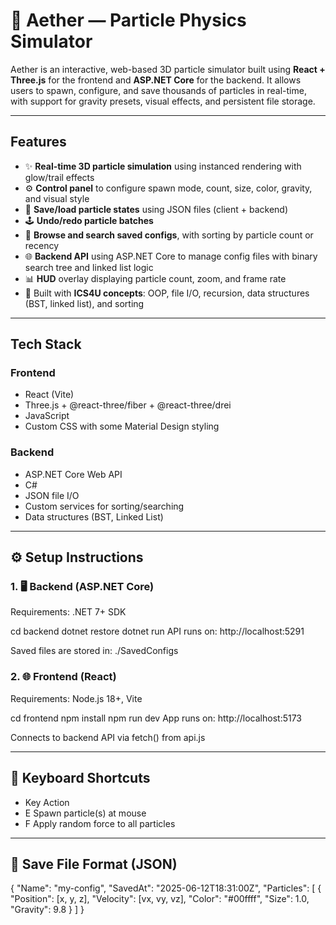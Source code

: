 # 🌌 Aether — Particle Physics Simulator

Aether is an interactive, web-based 3D particle simulator built using **React + Three.js** for the frontend and **ASP.NET Core** for the backend. It allows users to spawn, configure, and save thousands of particles in real-time, with support for gravity presets, visual effects, and persistent file storage.

---

## Features

- ✨ **Real-time 3D particle simulation** using instanced rendering with glow/trail effects
- ⚙️ **Control panel** to configure spawn mode, count, size, color, gravity, and visual style
- 💾 **Save/load particle states** using JSON files (client + backend)
- 🕹️ **Undo/redo particle batches**
- 📂 **Browse and search saved configs**, with sorting by particle count or recency
- 🌐 **Backend API** using ASP.NET Core to manage config files with binary search tree and linked list logic
- 📊 **HUD** overlay displaying particle count, zoom, and frame rate
- 🧪 Built with **ICS4U concepts**: OOP, file I/O, recursion, data structures (BST, linked list), and sorting

---

## Tech Stack

### Frontend
- React (Vite)
- Three.js + @react-three/fiber + @react-three/drei
- JavaScript 
- Custom CSS with some Material Design styling

### Backend
- ASP.NET Core Web API
- C#
- JSON file I/O
- Custom services for sorting/searching
- Data structures (BST, Linked List)

---

## ⚙️ Setup Instructions

### 1. 🖥️ Backend (ASP.NET Core)
Requirements: .NET 7+ SDK

cd backend
dotnet restore
dotnet run
API runs on: http://localhost:5291

Saved files are stored in: ./SavedConfigs

### 2. 🌐 Frontend (React)
Requirements: Node.js 18+, Vite

cd frontend
npm install
npm run dev
App runs on: http://localhost:5173

Connects to backend API via fetch() from api.js

---

## 🚀 Keyboard Shortcuts
- Key	Action
- E	Spawn particle(s) at mouse
- F	Apply random force to all particles

---

## 📁 Save File Format (JSON)
{
  "Name": "my-config",
  "SavedAt": "2025-06-12T18:31:00Z",
  "Particles": [
    {
      "Position": [x, y, z],
      "Velocity": [vx, vy, vz],
      "Color": "#00ffff",
      "Size": 1.0,
      "Gravity": 9.8
    }
  ]
}
